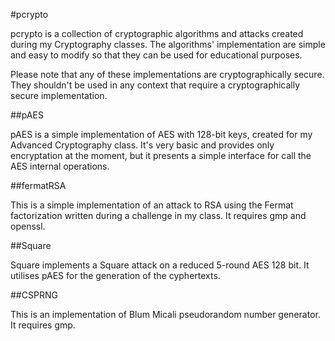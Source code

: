 #pcrypto

pcrypto is a collection of cryptographic algorithms and attacks created during my Cryptography classes. The algorithms' implementation are simple and easy to modify so that they can be used for educational purposes.

Please note that any of these implementations are cryptographically secure. They shouldn't be used in any context that require a cryptographically secure implementation.

##pAES

pAES is a simple implementation of AES with 128-bit keys, created for my Advanced Cryptography class. It's very basic and provides only encryptation at the moment, but it presents a simple interface for call the AES internal operations.

##fermatRSA

This is a simple implementation of an attack to RSA using the Fermat factorization written during a challenge in my class. It requires gmp and openssl.

##Square

Square implements a Square attack on a reduced 5-round AES 128 bit. It utilises pAES for the generation of the cyphertexts.

##CSPRNG

This is an implementation of Blum Micali pseudorandom number generator. It requires gmp.
